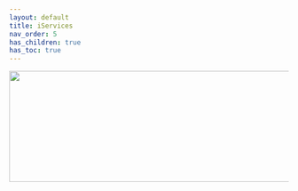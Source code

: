 ```yaml
---
layout: default
title: iServices
nav_order: 5
has_children: true
has_toc: true
---
```


<p align="center">
  <img width="650" height="200" src="../../../assets/Header-iServices.png">
</p>
